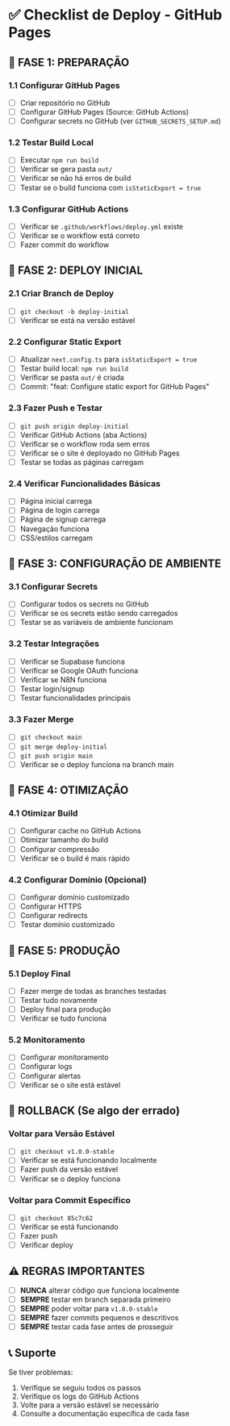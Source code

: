 # ✅ Checklist de Deploy - GitHub Pages

## 🎯 FASE 1: PREPARAÇÃO

### 1.1 Configurar GitHub Pages
- [ ] Criar repositório no GitHub
- [ ] Configurar GitHub Pages (Source: GitHub Actions)
- [ ] Configurar secrets no GitHub (ver `GITHUB_SECRETS_SETUP.md`)

### 1.2 Testar Build Local
- [ ] Executar `npm run build`
- [ ] Verificar se gera pasta `out/`
- [ ] Verificar se não há erros de build
- [ ] Testar se o build funciona com `isStaticExport = true`

### 1.3 Configurar GitHub Actions
- [ ] Verificar se `.github/workflows/deploy.yml` existe
- [ ] Verificar se o workflow está correto
- [ ] Fazer commit do workflow

## 🎯 FASE 2: DEPLOY INICIAL

### 2.1 Criar Branch de Deploy
- [ ] `git checkout -b deploy-initial`
- [ ] Verificar se está na versão estável

### 2.2 Configurar Static Export
- [ ] Atualizar `next.config.ts` para `isStaticExport = true`
- [ ] Testar build local: `npm run build`
- [ ] Verificar se pasta `out/` é criada
- [ ] Commit: "feat: Configure static export for GitHub Pages"

### 2.3 Fazer Push e Testar
- [ ] `git push origin deploy-initial`
- [ ] Verificar GitHub Actions (aba Actions)
- [ ] Verificar se o workflow roda sem erros
- [ ] Verificar se o site é deployado no GitHub Pages
- [ ] Testar se todas as páginas carregam

### 2.4 Verificar Funcionalidades Básicas
- [ ] Página inicial carrega
- [ ] Página de login carrega
- [ ] Página de signup carrega
- [ ] Navegação funciona
- [ ] CSS/estilos carregam

## 🎯 FASE 3: CONFIGURAÇÃO DE AMBIENTE

### 3.1 Configurar Secrets
- [ ] Configurar todos os secrets no GitHub
- [ ] Verificar se os secrets estão sendo carregados
- [ ] Testar se as variáveis de ambiente funcionam

### 3.2 Testar Integrações
- [ ] Verificar se Supabase funciona
- [ ] Verificar se Google OAuth funciona
- [ ] Verificar se N8N funciona
- [ ] Testar login/signup
- [ ] Testar funcionalidades principais

### 3.3 Fazer Merge
- [ ] `git checkout main`
- [ ] `git merge deploy-initial`
- [ ] `git push origin main`
- [ ] Verificar se o deploy funciona na branch main

## 🎯 FASE 4: OTIMIZAÇÃO

### 4.1 Otimizar Build
- [ ] Configurar cache no GitHub Actions
- [ ] Otimizar tamanho do build
- [ ] Configurar compressão
- [ ] Verificar se o build é mais rápido

### 4.2 Configurar Domínio (Opcional)
- [ ] Configurar domínio customizado
- [ ] Configurar HTTPS
- [ ] Configurar redirects
- [ ] Testar domínio customizado

## 🎯 FASE 5: PRODUÇÃO

### 5.1 Deploy Final
- [ ] Fazer merge de todas as branches testadas
- [ ] Testar tudo novamente
- [ ] Deploy final para produção
- [ ] Verificar se tudo funciona

### 5.2 Monitoramento
- [ ] Configurar monitoramento
- [ ] Configurar logs
- [ ] Configurar alertas
- [ ] Verificar se o site está estável

## 🔄 ROLLBACK (Se algo der errado)

### Voltar para Versão Estável
- [ ] `git checkout v1.0.0-stable`
- [ ] Verificar se está funcionando localmente
- [ ] Fazer push da versão estável
- [ ] Verificar se o deploy funciona

### Voltar para Commit Específico
- [ ] `git checkout 85c7c62`
- [ ] Verificar se está funcionando
- [ ] Fazer push
- [ ] Verificar deploy

## ⚠️ REGRAS IMPORTANTES

- [ ] **NUNCA** alterar código que funciona localmente
- [ ] **SEMPRE** testar em branch separada primeiro
- [ ] **SEMPRE** poder voltar para `v1.0.0-stable`
- [ ] **SEMPRE** fazer commits pequenos e descritivos
- [ ] **SEMPRE** testar cada fase antes de prosseguir

## 📞 Suporte

Se tiver problemas:
1. Verifique se seguiu todos os passos
2. Verifique os logs do GitHub Actions
3. Volte para a versão estável se necessário
4. Consulte a documentação específica de cada fase
